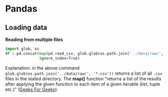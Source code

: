# Pandas

## Loading data

**Reading from multiple files**

``` python
import glob, os
df = pd.concat(map(pd.read_csv, glob.glob(os.path.join('../data/raw/', '*.csv'))), 
               ignore_index=True)
```

Explanation: in the above command `glob.glob(os.path.join('../data/raw/', '*.csv'))` returns a list of all `.csv` files in the stated directory. The **map()** function "returns a list of the results after applying the given function to each item of a given iterable (list, tuple etc.)" ([Geeks For Geeks](https://www.geeksforgeeks.org/python-map-function/)).
